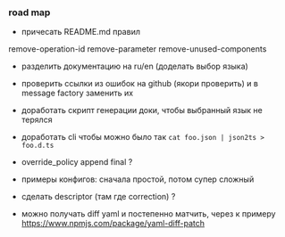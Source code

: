 ### road map

- причесать README.md правил

remove-operation-id
remove-parameter
remove-unused-components

- разделить документацию на ru/en (доделать выбор языка)
- проверить ссылки из ошибок на github (якори проверить) и в message factory заменить их
- доработать скрипт генерации доки, чтобы выбранный язык не терялся

- доработать cli чтобы можно было так `cat foo.json | json2ts > foo.d.ts`
- override_policy append final ?
- примеры конфигов: сначала простой, потом супер сложный
- сделать descriptor (там где correction) ?
- можно получать diff yaml и постепенно матчить, через к примеру
  https://www.npmjs.com/package/yaml-diff-patch
